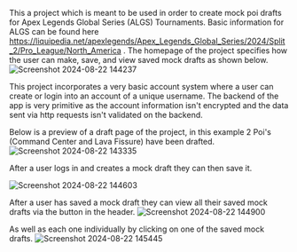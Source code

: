 This a project which is meant to be used in order to create mock poi drafts for Apex Legends Global Series (ALGS) Tournaments. 
Basic information for ALGS can be found here https://liquipedia.net/apexlegends/Apex_Legends_Global_Series/2024/Split_2/Pro_League/North_America .
The homepage of the project specifies how the user can make, save, and view saved mock drafts as shown below.
![Screenshot 2024-08-22 144237](https://github.com/user-attachments/assets/f914dd7e-7221-48b7-8298-15ed25388b6a)


This project incorporates a very basic account system where a user can create or login into an account of a unique username. 
The backend of the app is very primitive as the account information isn't encrypted and the data sent via http requests isn't validated on the backend. 

Below is a preview of a draft page of the project, in this example 2 Poi's (Command Center and Lava Fissure) have been drafted.
![Screenshot 2024-08-22 143335](https://github.com/user-attachments/assets/9be6cbcc-1a09-4f86-a298-b715f035537a)

After a user logs in and creates a mock draft they can then save it. 

![Screenshot 2024-08-22 144603](https://github.com/user-attachments/assets/4c23bbb0-5a49-4049-824f-a45f27c701dd)

After a user has saved a mock draft they can view all their saved mock drafts via the button in the header. 
![Screenshot 2024-08-22 144900](https://github.com/user-attachments/assets/e4f54585-ead0-4ce7-98e8-4572dc7051df)

As well as each one individually by clicking on one of the saved mock drafts. 
![Screenshot 2024-08-22 145445](https://github.com/user-attachments/assets/14d4462a-b51b-478f-964a-e8ecb25a2110)






